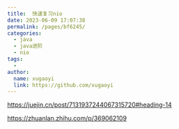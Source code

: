 ```yaml
---
title:  快速复习nio
date: 2023-06-09 17:07:38
permalink: /pages/bf6245/
categories:
  - java
  - java进阶
  - nio
tags:
  - 
author: 
  name: xugaoyi
  link: https://github.com/xugaoyi
---
```


https://juejin.cn/post/7131937244067315720#heading-14

https://zhuanlan.zhihu.com/p/369062109